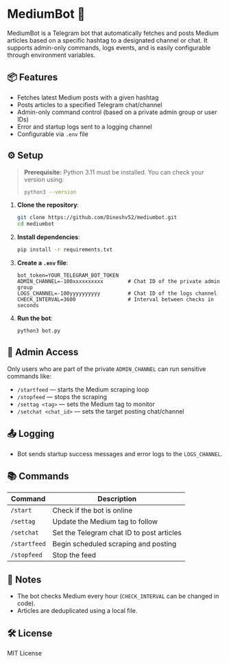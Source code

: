 # MediumBot 🧠

MediumBot is a Telegram bot that automatically fetches and posts Medium articles based on a specific hashtag to a designated channel or chat. It supports admin-only commands, logs events, and is easily configurable through environment variables.

## 📦 Features

- Fetches latest Medium posts with a given hashtag
- Posts articles to a specified Telegram chat/channel
- Admin-only command control (based on a private admin group or user IDs)
- Error and startup logs sent to a logging channel
- Configurable via `.env` file

## ⚙️ Setup

> **Prerequisite:** Python 3.11 must be installed.
> You can check your version using:
> ```bash
> python3 --version
> ```

1. **Clone the repository**:
   ```bash
   git clone https://github.com/Dineshv52/mediumbot.git
   cd mediumbot
   ```

2. **Install dependencies**:
   ```bash
   pip install -r requirements.txt
   ```

3. **Create a `.env` file**:
   ```
   bot_token=YOUR_TELEGRAM_BOT_TOKEN
   ADMIN_CHANNEL=-100xxxxxxxxxx        # Chat ID of the private admin group
   LOGS_CHANNEL=-100yyyyyyyyyy         # Chat ID of the logs channel
   CHECK_INTERVAL=3600                 # Interval between checks in seconds
   ```

4. **Run the bot**:
   ```bash
   python3 bot.py
   ```

## 🔐 Admin Access

Only users who are part of the private `ADMIN_CHANNEL` can run sensitive commands like:

- `/startfeed` — starts the Medium scraping loop
- `/stopfeed` — stops the scraping
- `/settag <tag>` — sets the Medium tag to monitor
- `/setchat <chat_id>` — sets the target posting chat/channel

## 📤 Logging

- Bot sends startup success messages and error logs to the `LOGS_CHANNEL`.

## 📚 Commands

| Command        | Description                                |
|----------------|--------------------------------------------|
| `/start`       | Check if the bot is online                 |
| `/settag`      | Update the Medium tag to follow            |
| `/setchat`     | Set the Telegram chat ID to post articles  |
| `/startfeed`   | Begin scheduled scraping and posting       |
| `/stopfeed`    | Stop the feed                              |

## 🤖 Notes

- The bot checks Medium every hour (`CHECK_INTERVAL` can be changed in code).
- Articles are deduplicated using a local file.

## 🛠 License

MIT License
